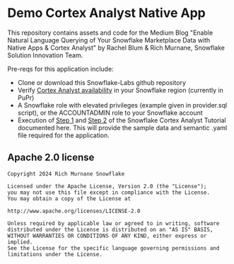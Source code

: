 # Demo Cortex Analyst Native App 
This repository contains assets and code for the Medium Blog "Enable Natural Language Querying of Your Snowflake Marketplace Data with Native Apps & Cortex Analyst" by Rachel Blum & Rich Murnane, Snowflake Solution Innovation Team.

Pre-reqs for this application include:
- Clone or download this Snowflake-Labs github repository
- Verify [Cortex Analyst availability](https://docs.snowflake.com/en/user-guide/snowflake-cortex/cortex-analyst#region-availability) in your Snowflake region (currently in PuPr)
- A Snowflake role with elevated privileges (example given in provider.sql script), or the ACCOUNTADMIN role to your Snowflake account
- Execution of [Step 1](https://docs.snowflake.com/en/user-guide/snowflake-cortex/cortex-analyst/tutorials/tutorial-1#step-1-setup) and [Step 2](https://docs.snowflake.com/en/user-guide/snowflake-cortex/cortex-analyst/tutorials/tutorial-1#step-2-load-the-data-into-snowflake) of the Snowflake Cortex Analyst Tutorial documented here. This will provide the sample data and semantic .yaml file required for the application.


## Apache 2.0 license
```
Copyright 2024 Rich Murnane Snowflake

Licensed under the Apache License, Version 2.0 (the "License");
you may not use this file except in compliance with the License.
You may obtain a copy of the License at

http://www.apache.org/licenses/LICENSE-2.0

Unless required by applicable law or agreed to in writing, software
distributed under the License is distributed on an "AS IS" BASIS,
WITHOUT WARRANTIES OR CONDITIONS OF ANY KIND, either express or implied.
See the License for the specific language governing permissions and
limitations under the License.
```